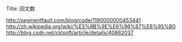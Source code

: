 Title: 回文数

http://segmentfault.com/blog/code/1190000000453441
http://zh.wikipedia.org/wiki/%E5%9B%9E%E6%96%87%E6%95%B0
http://blog.csdn.net/cklsoft/article/details/40862037
